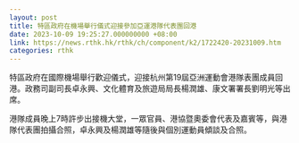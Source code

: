 ```yaml
---
layout: post
title: 特區政府在機場舉行儀式迎接參加亞運港隊代表團回港
date: 2023-10-09 19:25:27.000000000 +08:00
link: https://news.rthk.hk/rthk/ch/component/k2/1722420-20231009.htm
categories: rthk
---
```


特區政府在國際機場舉行歡迎儀式，迎接杭州第19屆亞洲運動會港隊表團成員回港。政務司副司長卓永興、文化體育及旅遊局局長楊潤雄、康文署署長劉明光等出席。

港隊成員晚上7時許步出接機大堂，一眾官員、港協暨奧委會代表及嘉賓等，與港隊代表團拍攝合照，卓永興及楊潤雄等隨後與個別運動員傾談及合照。
